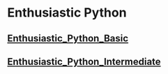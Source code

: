 # Enthusiastic Python

## [Enthusiastic_Python_Basic](./Enthusiastic_Python_Basic/README.md)

## [Enthusiastic_Python_Intermediate](./Enthusiastic_Python_Intermediate/README.md)
